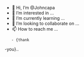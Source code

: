 - 👋 Hi, I’m @Johncapa
- 👀 I’m interested in ...
- 🌱 I’m currently learning ...
- 💞️ I’m looking to collaborate on ...
- 📫 How to reach me ...

<!---
Johncapa/Johncapa is a ✨ special ✨ repository because its `README.md` (this file) appears on your GitHub profile.
You can click the Preview link to take a look at your changes.
--->
       - {thank 
-you}..
